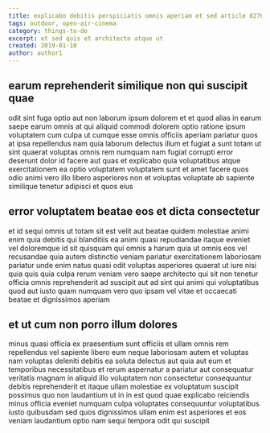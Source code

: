 ```yaml
---
title: explicabo debitis perspiciatis omnis aperiam et sed article 8276
tags: outdoor, open-air-cinema
category: things-to-do
excerpt: et sed quis et architecto atque ut
created: 2019-01-10
author: author1
---
```


## earum reprehenderit similique non qui suscipit quae

odit sint fuga optio aut non laborum ipsum dolorem et et quod alias in earum saepe earum omnis at qui aliquid commodi dolorem optio ratione ipsum voluptatem cum culpa ut cumque esse omnis officiis aperiam pariatur quos at ipsa repellendus nam quia laborum delectus illum et fugiat a sunt totam ut sint quaerat voluptas omnis rem numquam nam fugiat corrupti error deserunt dolor id facere aut quas et explicabo quia voluptatibus atque exercitationem ea optio voluptatem voluptatem sunt et amet facere quos odio animi vero illo libero asperiores non et voluptas voluptate ab sapiente similique tenetur adipisci et quos eius

## error voluptatem beatae eos et dicta consectetur

et id sequi omnis ut totam sit est velit aut beatae quidem molestiae animi enim quia debitis qui blanditiis ea animi quasi repudiandae itaque eveniet vel doloremque id sit quisquam qui omnis a harum quia ut omnis eos vel recusandae quia autem distinctio veniam pariatur exercitationem laboriosam pariatur unde enim natus quasi odit voluptas asperiores quaerat ut iure nisi quia quis quia culpa rerum veniam vero saepe architecto qui sit non tenetur officia omnis reprehenderit ad suscipit aut ad sint qui animi qui voluptatibus quod aut iusto quam numquam vero quo ipsam vel vitae et occaecati beatae et dignissimos aperiam

## et ut cum non porro illum dolores

minus quasi officia ex praesentium sunt officiis et ullam omnis rem repellendus vel sapiente libero eum neque laboriosam autem et voluptas nam voluptas deleniti debitis ea soluta delectus aut quia aut eum et temporibus necessitatibus et rerum aspernatur a pariatur aut consequatur veritatis magnam in aliquid illo voluptatem non consectetur consequuntur debitis reprehenderit et itaque ullam molestiae ex voluptatum suscipit possimus quo non laudantium ut in in est quod quae explicabo reiciendis minus officia eveniet numquam culpa voluptates consequuntur voluptatibus iusto quibusdam sed quos dignissimos ullam enim est asperiores et eos veniam laudantium optio nam sequi tempora odit qui suscipit
